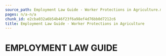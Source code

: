 ```yaml
---
source_path: Employment Law Guide - Worker Protections in Agriculture.md
pages: n/a-n/a
chunk_id: e2cba032a6b54b46f23f6a98ef4d76bb0d7212c6
title: Employment Law Guide - Worker Protections in Agriculture
---
```

# EMPLOYMENT LAW GUIDE
